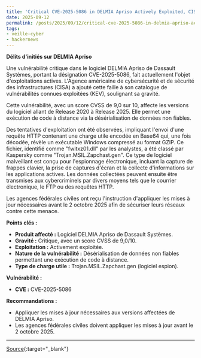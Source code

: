 ```yaml
---
title: 'Critical CVE-2025-5086 in DELMIA Apriso Actively Exploited, CISA Issues Warning'
date: 2025-09-12
permalink: /posts/2025/09/12/critical-cve-2025-5086-in-delmia-apriso-actively-exploited-cisa-issues-warning/
tags:
- veille-cyber
- hackernews
---
```

**Délits d'initiés sur DELMIA Apriso**

Une vulnérabilité critique dans le logiciel DELMIA Apriso de Dassault Systèmes, portant la désignation CVE-2025-5086, fait actuellement l'objet d'exploitations actives. L'Agence américaine de cybersécurité et de sécurité des infrastructures (CISA) a ajouté cette faille à son catalogue de vulnérabilités connues exploitées (KEV), soulignant sa gravité.

Cette vulnérabilité, avec un score CVSS de 9,0 sur 10, affecte les versions du logiciel allant de Release 2020 à Release 2025. Elle permet une exécution de code à distance via la désérialisation de données non fiables.

Des tentatives d'exploitation ont été observées, impliquant l'envoi d'une requête HTTP contenant une charge utile encodée en Base64 qui, une fois décodée, révèle un exécutable Windows compressé au format GZIP. Ce fichier, identifié comme "fwitxz01.dll" par les analystes, a été classé par Kaspersky comme "Trojan.MSIL.Zapchast.gen". Ce type de logiciel malveillant est conçu pour l'espionnage électronique, incluant la capture de frappes clavier, la prise de captures d'écran et la collecte d'informations sur les applications actives. Les données collectées peuvent ensuite être transmises aux cybercriminels par divers moyens tels que le courrier électronique, le FTP ou des requêtes HTTP.

Les agences fédérales civiles ont reçu l'instruction d'appliquer les mises à jour nécessaires avant le 2 octobre 2025 afin de sécuriser leurs réseaux contre cette menace.

**Points clés :**

*   **Produit affecté :** Logiciel DELMIA Apriso de Dassault Systèmes.
*   **Gravité :** Critique, avec un score CVSS de 9,0/10.
*   **Exploitation :** Activement exploitée.
*   **Nature de la vulnérabilité :** Désérialisation de données non fiables permettant une exécution de code à distance.
*   **Type de charge utile :** Trojan.MSIL.Zapchast.gen (logiciel espion).

**Vulnérabilité :**

*   **CVE :** CVE-2025-5086

**Recommandations :**

*   Appliquer les mises à jour nécessaires aux versions affectées de DELMIA Apriso.
*   Les agences fédérales civiles doivent appliquer les mises à jour avant le 2 octobre 2025.

---
[Source](https://thehackernews.com/2025/09/critical-cve-2025-5086-in-delmia-apriso.html){:target="_blank"}
